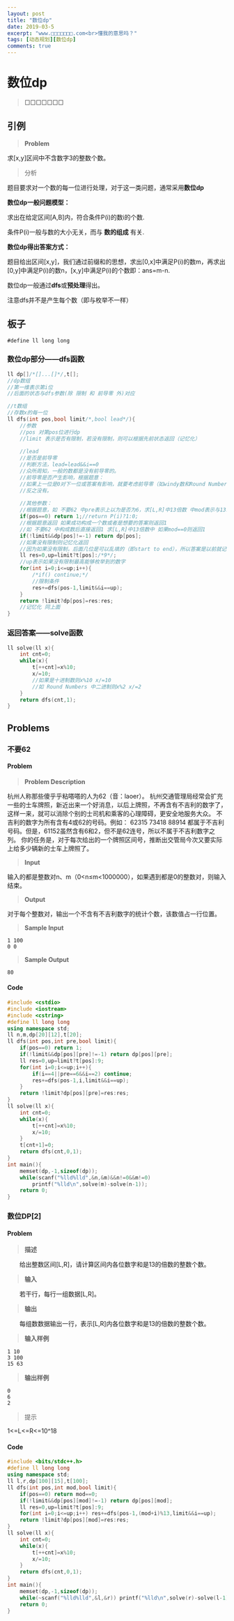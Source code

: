 ```yaml
---
layout: post
title: "数位dp"
date: 2019-03-5
excerpt: "www.□□□□□□□.com<br>懂我的意思吗？"
tags: [动态规划][数位dp]
comments: true
---
```


# 数位dp

> □□□□□□□

## 引例

> **Problem**

求[x,y]区间中不含数字3的整数个数。

> 分析

题目要求对一个数的每一位进行处理，对于这一类问题，通常采用**数位dp**

**数位dp一般问题模型：**

 求出在给定区间[A,B]内，符合条件P(i)的数i的个数.

  条件P(i)一般与数的大小无关，而与 **数的组成** 有关.

**数位dp得出答案方式：**

题目给出区间[x,y]，我们通过前缀和的思想，求出[0,x]中满足P(i)的数m，再求出[0,y]中满足P(i)的数n，[x,y]中满足P(i)的个数即：ans=m-n.

数位dp一般通过**dfs**或**预处理**得出。

注意dfs并不是产生每个数（即与枚举不一样）

## 板子

`#define ll long long`

### 数位dp部分——dfs函数

```cpp
ll dp[]/*[]...[]*/,t[];
//dp数组
//第一维表示第i位
//后面的状态与dfs参数(除 限制 和 前导零 外)对应

//t数组
//存数x的每一位
ll dfs(int pos,bool limit/*,bool lead*/){
    //参数
    //pos 对第pos位进行dp
    //limit 表示是否有限制，若没有限制，则可以根据先前状态返回（记忆化）
    
    //lead
    //是否是前导零
    //判断方法，lead=lead&&i==0
    //众所周知，一般的数都是没有前导零的。
    //前导零是否产生影响，根据题意：
    //如果上一位是0对下一位或答案有影响，就要考虑前导零（如windy数和Round Numbers)
    //反之没有。
    
    //其他参数：
    //根据题意，如 不要62 中pre表示上以为是否为6，求[L,R]中13倍数 中mod表示与13求模
	if(pos==0) return 1;//return P(i)?1:0;
    //根据题意返回 如果成功构成一个数或者是想要的答案则返回1
    //如 不要62 中构成数后直接返回1 求[L,R]中13倍数中 如果mod==0则返回1
	if(!limit&&dp[pos]!=-1) return dp[pos];
    //如果没有限制则记忆化返回
    //因为如果没有限制，后面几位是可以乱填的（即start to end），所以答案是以前就记录下的。反之则没有
	ll res=0,up=limit?t[pos]:/*9*/;
    //up表示如果没有限制最高能够枚举到的数字
	for(int i=0;i<=up;i++){
		/*if() continue;*/
        //限制条件
		res+=dfs(pos-1,limit&&i==up);
	}
	return !limit?dp[pos]=res:res;
    //记忆化 同上面
}
```

### 返回答案——solve函数

```cpp
ll solve(ll x){
	int cnt=0;
	while(x){
		t[++cnt]=x%10;
		x/=10;
        //如果是十进制数则x%10 x/=10
        //如 Round Numbers 中二进制则x%2 x/=2
	}
	return dfs(cnt,1);
}
```

## Problems

### 不要62

#### Problem

> **Problem Description**

杭州人称那些傻乎乎粘嗒嗒的人为62（音：laoer）。
杭州交通管理局经常会扩充一些的士车牌照，新近出来一个好消息，以后上牌照，不再含有不吉利的数字了，这样一来，就可以消除个别的士司机和乘客的心理障碍，更安全地服务大众。
不吉利的数字为所有含有4或62的号码。例如：
62315  73418  88914
都属于不吉利号码。但是，61152虽然含有6和2，但不是62连号，所以不属于不吉利数字之列。
你的任务是，对于每次给出的一个牌照区间号，推断出交管局今次又要实际上给多少辆新的士车上牌照了。

> **Input**

输入的都是整数对n、m（0<n≤m<1000000），如果遇到都是0的整数对，则输入结束。

> **Output**

对于每个整数对，输出一个不含有不吉利数字的统计个数，该数值占一行位置。

> **Sample Input**

```
1 100
0 0
```

> **Sample Output**

```
80
```

 

#### Code

```cpp
#include <cstdio>
#include <iostream>
#include <cstring>
#define ll long long
using namespace std;
ll n,m,dp[20][12],t[20];
ll dfs(int pos,int pre,bool limit){
	if(pos==0) return 1;
	if(!limit&&dp[pos][pre]!=-1) return dp[pos][pre];
	ll res=0,up=limit?t[pos]:9;
	for(int i=0;i<=up;i++){
		if(i==4||pre==6&&i==2) continue;
		res+=dfs(pos-1,i,limit&&i==up);
	}
	return !limit?dp[pos][pre]=res:res;
}
ll solve(ll x){
	int cnt=0;
	while(x){
		t[++cnt]=x%10;
		x/=10;
	}
	t[cnt+1]=0;
	return dfs(cnt,0,1);
}
int main(){
	memset(dp,-1,sizeof(dp));
	while(scanf("%lld%lld",&n,&m)&&n!=0&&m!=0)
		printf("%lld\n",solve(m)-solve(n-1));
	return 0;
}
```

### 数位DP[2]

#### Problem

> **描述**

　　给出整数区间[L,R]，请计算区间内各位数字和是13的倍数的整数个数。

> **输入**

　　若干行，每行一组数据[L,R]。

> **输出**

　　每组数数据输出一行，表示[L,R]内各位数字和是13的倍数的整数个数。

> **输入样例**               

```
1 10
3 100
15 63
```

> **输出样例**

```
0
6
2
```

> 提示

1<=L<=R<=10^18

#### Code

```cpp
#include <bits/stdc++.h>
#define ll long long
using namespace std;
ll l,r,dp[100][15],t[100];
ll dfs(int pos,int mod,bool limit){
	if(pos==0) return mod==0;
	if(!limit&&dp[pos][mod]!=-1) return dp[pos][mod];
	ll res=0,up=limit?t[pos]:9;
	for(int i=0;i<=up;i++) res+=dfs(pos-1,(mod+i)%13,limit&&i==up);
	return !limit?dp[pos][mod]=res:res;
}
ll solve(ll x){
	int cnt=0;
	while(x){
		t[++cnt]=x%10;
		x/=10;
	}
	return dfs(cnt,0,1);
}
int main(){
	memset(dp,-1,sizeof(dp));
	while(~scanf("%lld%lld",&l,&r)) printf("%lld\n",solve(r)-solve(l-1));
	return 0;
}
```

